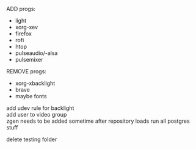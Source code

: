 ADD progs:
- light 
- xorg-xev
- firefox
- rofi
- htop
- pulseaudio/-alsa
- pulsemixer

REMOVE progs:  
- xorg-xbacklight
- brave
- maybe fonts

add udev rule for backlight  
add user to video group  
zgen needs to be added sometime after repository loads
run all postgres stuff


delete testing folder
